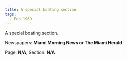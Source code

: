 ```yaml
---  
title: A special boating section  
tags:  
  - Feb 1969  
---  
```

  
A special boating section.  
  
Newspapers: **Miami Morning News or The Miami Herald**  
  
Page: **N/A**, Section: **N/A** 
